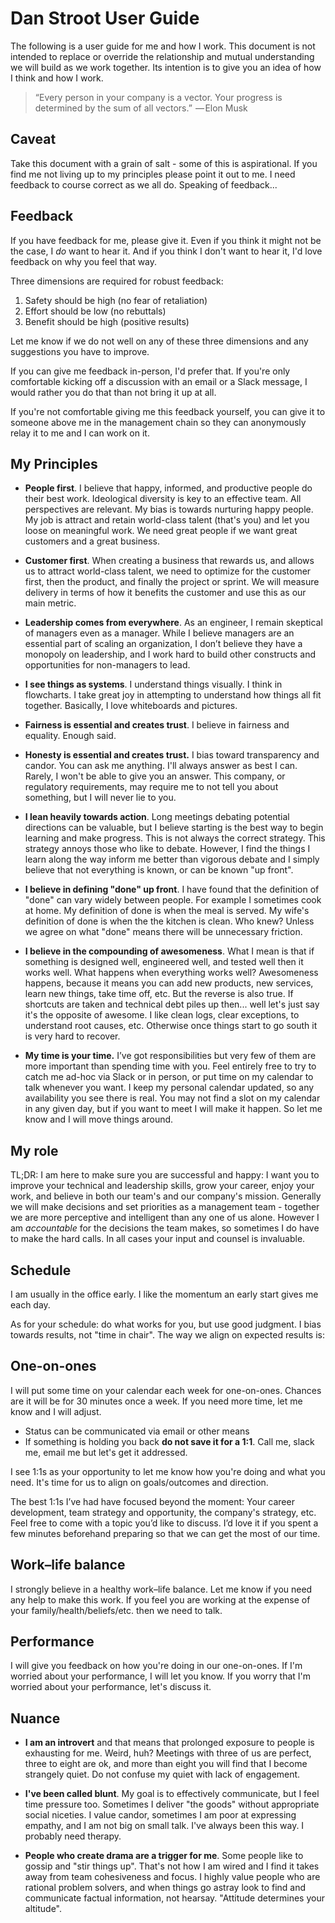 # Dan Stroot User Guide

The following is a user guide for me and how I work. This document is not intended to replace or override the relationship and mutual understanding we will build as we work together. Its intention is to give you an idea of how I think and how I work.

>“Every person in your company is a vector. Your progress is determined by the sum of all vectors.”
> — Elon Musk

## Caveat

Take this document with a grain of salt - some of this is aspirational. If you find me not living up to my principles please point it out to me.  I need feedback to course correct as we all do. Speaking of feedback...

## Feedback

If you have feedback for me, please give it. Even if you think it might not be the case, I _do_ want to hear it. And if you think I don't want to hear it, I'd love feedback on why you feel that way.

Three dimensions are required for robust feedback:

1. Safety should be high (no fear of retaliation)
1. Effort should be low (no rebuttals)
1. Benefit should be high (positive results)

Let me know if we do not well on any of these three dimensions and any suggestions you have to improve.

If you can give me feedback in-person, I'd prefer that. If you're only comfortable kicking off a discussion with an email or a Slack message, I would rather you do that than not bring it up at all.

If you're not comfortable giving me this feedback yourself, you can give it to someone above me in the management chain so they can anonymously relay it to me and I can work on it. 

## My Principles

* **People first**. I believe that happy, informed, and productive people do their best work. Ideological diversity is key to an effective team. All perspectives are relevant. My bias is towards nurturing happy people. My job is attract and retain world-class talent (that's you) and let you loose on meaningful work. We need great people if we want great customers and a great business.

* **Customer first**. When creating a business that rewards us, and allows us to attract world-class talent, we need to optimize for the customer first, then the product, and finally the project or sprint. We will measure delivery in terms of how it benefits the customer and use this as our main metric.

* **Leadership comes from everywhere**. As an engineer, I remain skeptical of managers even as a manager. While I believe managers are an essential part of scaling an organization, I don’t believe they have a monopoly on leadership, and I work hard to build other constructs and opportunities for non-managers to lead.

* **I see things as systems**. I understand things visually. I think in flowcharts. I take great joy in attempting to understand how things all fit together. Basically, I love whiteboards and pictures.

* **Fairness is essential and creates trust**. I believe in fairness and equality. Enough said.

* **Honesty is essential and creates trust.** I bias toward transparency and candor.  You can ask me anything. I'll always answer as best I can.  Rarely, I won't be able to give you an answer. This company, or regulatory requirements, may require me to not tell you about something, but I will never lie to you.

* **I lean heavily towards action**. Long meetings debating potential directions can be valuable, but I believe starting is the best way to begin learning and make progress. This is not always the correct strategy. This strategy annoys those who like to debate. However, I find the things I learn along the way inform me better than vigorous debate and I simply believe that not everything is known, or can be known "up front".

* **I believe in defining "done" up front**.  I have found that the definition of "done" can vary widely between people. For example I sometimes cook at home. My definition of done is when the meal is served. My wife's definition of done is when the the kitchen is clean. Who knew? Unless we agree on what "done" means there will be unnecessary friction.

* **I believe in the compounding of awesomeness**. What I mean is that if something is designed well, engineered well, and tested well then it works well. What happens when everything works well? Awesomeness happens, because it means you can add new products, new services, learn new things, take time off, etc. But the reverse is also true. If shortcuts are taken and technical debt piles up then... well let's just say it's the opposite of awesome. I like clean logs, clear exceptions, to understand root causes, etc. Otherwise once things start to go south it is very hard to recover.  

* **My time is your time.** I’ve got responsibilities but very few of them are more important than spending time with you. Feel entirely free to try to catch me ad-hoc via Slack or in person, or put time on my calendar to talk whenever you want. I keep my personal calendar updated, so any availability you see there is real. You may not find a slot on my calendar in any given day, but if you want to meet I will make it happen. So let me know and I will move things around.  

## My role

TL;DR: I am here to make sure you are successful and happy: I want you to improve your technical and leadership skills, grow your career, enjoy your work, and believe in both our team's and our company's mission. Generally we will make decisions and set priorities as a management team - together we are more perceptive and intelligent than any one of us alone. However I am _accountable_ for the decisions the team makes, so sometimes I do have to make the hard calls. In all cases your input and counsel is invaluable.  

## Schedule

I am usually in the office early. I like the momentum an early start gives me each day.

As for your schedule: do what works for you, but use good judgment. I bias towards results, not "time in chair".  The way we align on expected results is:

## One-on-ones

I will put some time on your calendar each week for one-on-ones. Chances are it will be for 30 minutes once a week. If you need more time, let me know and I will adjust.

* Status can be communicated via email or other means
* If something is holding you back **do not save it for a 1:1**. Call me, slack me, email me but let's get it addressed.

I see 1:1s as your opportunity to let me know how you're doing and what you need. It's time for us to align on goals/outcomes and direction.

The best 1:1s I’ve had have focused beyond the moment: Your career development, team strategy and opportunity, the company's strategy, etc. Feel free to come with a topic you’d like to discuss. I’d love it if you spent a few minutes beforehand preparing so that we can get the most of our time. 

## Work–life balance

I strongly believe in a healthy work–life balance. Let me know if you need any help to make this work. If you feel you are working at the expense of your family/health/beliefs/etc. then we need to talk. 

## Performance

I will give you feedback on how you're doing in our one-on-ones. If I'm worried about your performance, I will let you know. If you worry that I'm worried about your performance, let's discuss it.

## Nuance

* **I am an introvert** and that means that prolonged exposure to people is exhausting for me. Weird, huh? Meetings with three of us are perfect, three to eight are ok, and more than eight you will find that I become strangely quiet. Do not confuse my quiet with lack of engagement.

* **I've been called blunt**. My goal is to effectively communicate, but I feel time pressure too. Sometimes I deliver "the goods" without appropriate social niceties. I value candor, sometimes I am poor at expressing empathy, and I am not big on small talk. I've always been this way. I probably need therapy.

* **People who create drama are a trigger for me**. Some people like to gossip and "stir things up". That's not how I am wired and I find it takes away from team cohesiveness and focus. I highly value people who are rational problem solvers, and when things go astray look to find and communicate factual information, not hearsay. "Attitude determines your altitude".  
